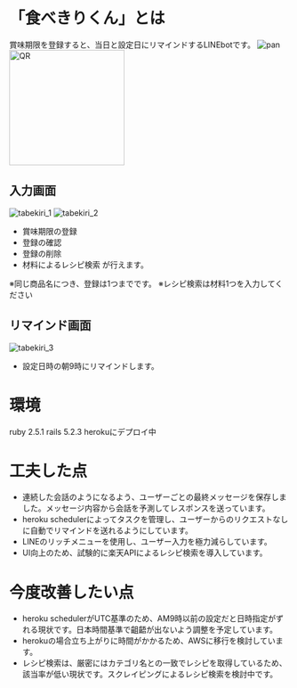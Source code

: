 # 「食べきりくん」とは

賞味期限を登録すると、当日と設定日にリマインドするLINEbotです。
![pan](https://user-images.githubusercontent.com/51403845/63081689-3c019800-bf7f-11e9-8759-a9e778b5f066.png)
<img width="207" alt="QR" src="https://user-images.githubusercontent.com/51403845/63081696-415ee280-bf7f-11e9-93b4-a3db345df183.png">


## 入力画面

![tabekiri_1](https://user-images.githubusercontent.com/51403845/63081599-f6dd6600-bf7e-11e9-8e59-a61aea837509.gif)
![tabekiri_2](https://user-images.githubusercontent.com/51403845/63081609-fd6bdd80-bf7e-11e9-95f8-0bf6598ef0ec.gif)
 - 賞味期限の登録
 - 登録の確認
 - 登録の削除
 - 材料によるレシピ検索
 が行えます。

※同じ商品名につき、登録は1つまでです。
※レシピ検索は材料1つを入力してください


## リマインド画面

![tabekiri_3](https://user-images.githubusercontent.com/51403845/63081654-1b394280-bf7f-11e9-9c3c-1ee98f133cf2.gif)
 - 設定日時の朝9時にリマインドします。


# 環境
ruby 2.5.1
rails 5.2.3
herokuにデプロイ中


# 工夫した点
 - 連続した会話のようになるよう、ユーザーごとの最終メッセージを保存しました。メッセージ内容から会話を予測してレスポンスを送っています。
 - heroku schedulerによってタスクを管理し、ユーザーからのリクエストなしに自動でリマインドを送れるようにしています。
 - LINEのリッチメニューを使用し、ユーザー入力を極力減らしています。
 - UI向上のため、試験的に楽天APIによるレシピ検索を導入しています。


# 今度改善したい点
 - heroku schedulerがUTC基準のため、AM9時以前の設定だと日時指定がずれる現状です。日本時間基準で齟齬が出ないよう調整を予定しています。
 - herokuの場合立ち上がりに時間がかかるため、AWSに移行を検討しています。
 - レシピ検索は、厳密にはカテゴリ名との一致でレシピを取得しているため、該当率が低い現状です。スクレイピングによるレシピ検索を検討中です。